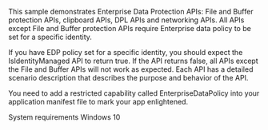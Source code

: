 This sample demonstrates Enterprise Data Protection APIs: File and Buffer protection APIs, clipboard APIs, DPL APIs and networking APIs. All APIs except File and Buffer protection APIs require Enterprise data policy to be set for a specific identity. 

If you have EDP policy set for a specific identity, you should expect the IsIdentityManaged API to return true. If the API returns false, all APIs except the File and Buffer APIs will not work as expected. Each API has a detailed scenario description that describes the purpose and behavior of the API.

You need to add a restricted capability called EnterpriseDataPolicy into your application manifest file to mark your app enlightened. 


System requirements
Windows 10




